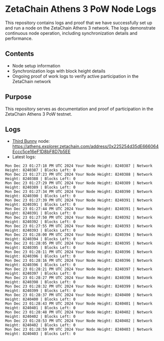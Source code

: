 # ZetaChain Athens 3 PoW Node Logs
This repository contains logs and proof that we have successfully set up and run a node on the ZetaChain Athens 3 network. The logs demonstrate continuous node operation, including synchronization details and performance.

## Contents
- Node setup information
- Synchronization logs with block height details
- Ongoing proof of work logs to verify active participation in the ZetaChain network

## Purpose
This repository serves as documentation and proof of participation in the ZetaChain Athens 3 PoW testnet.

## Logs

- [Third Bunny](https://thirdbunny.xyz/) node: https://athens.explorer.zetachain.com/address/0x225254d35dE666064Eccc5ce16eF1D8bF8D7b5EE
- Latest logs:
```
Mon Dec 23 01:27:18 PM UTC 2024 Your Node Height: 8240387 | Network Height: 8240387 | Blocks Left: 0
Mon Dec 23 01:27:23 PM UTC 2024 Your Node Height: 8240388 | Network Height: 8240388 | Blocks Left: 0
Mon Dec 23 01:27:29 PM UTC 2024 Your Node Height: 8240389 | Network Height: 8240389 | Blocks Left: 0
Mon Dec 23 01:27:34 PM UTC 2024 Your Node Height: 8240390 | Network Height: 8240390 | Blocks Left: 0
Mon Dec 23 01:27:39 PM UTC 2024 Your Node Height: 8240391 | Network Height: 8240391 | Blocks Left: 0
Mon Dec 23 01:27:44 PM UTC 2024 Your Node Height: 8240391 | Network Height: 8240391 | Blocks Left: 0
Mon Dec 23 01:27:50 PM UTC 2024 Your Node Height: 8240392 | Network Height: 8240392 | Blocks Left: 0
Mon Dec 23 01:27:55 PM UTC 2024 Your Node Height: 8240393 | Network Height: 8240393 | Blocks Left: 0
Mon Dec 23 01:28:00 PM UTC 2024 Your Node Height: 8240394 | Network Height: 8240394 | Blocks Left: 0
Mon Dec 23 01:28:05 PM UTC 2024 Your Node Height: 8240395 | Network Height: 8240395 | Blocks Left: 0
Mon Dec 23 01:28:11 PM UTC 2024 Your Node Height: 8240396 | Network Height: 8240396 | Blocks Left: 0
Mon Dec 23 01:28:16 PM UTC 2024 Your Node Height: 8240396 | Network Height: 8240396 | Blocks Left: 0
Mon Dec 23 01:28:21 PM UTC 2024 Your Node Height: 8240397 | Network Height: 8240397 | Blocks Left: 0
Mon Dec 23 01:28:27 PM UTC 2024 Your Node Height: 8240398 | Network Height: 8240398 | Blocks Left: 0
Mon Dec 23 01:28:32 PM UTC 2024 Your Node Height: 8240399 | Network Height: 8240399 | Blocks Left: 0
Mon Dec 23 01:28:37 PM UTC 2024 Your Node Height: 8240400 | Network Height: 8240400 | Blocks Left: 0
Mon Dec 23 01:28:43 PM UTC 2024 Your Node Height: 8240401 | Network Height: 8240401 | Blocks Left: 0
Mon Dec 23 01:28:48 PM UTC 2024 Your Node Height: 8240402 | Network Height: 8240402 | Blocks Left: 0
Mon Dec 23 01:28:53 PM UTC 2024 Your Node Height: 8240402 | Network Height: 8240402 | Blocks Left: 0
Mon Dec 23 01:28:59 PM UTC 2024 Your Node Height: 8240403 | Network Height: 8240403 | Blocks Left: 0
```
